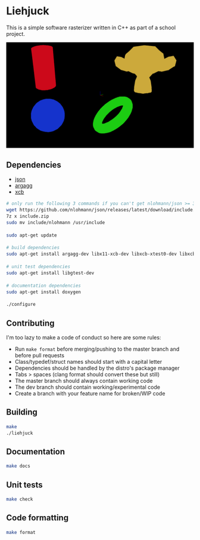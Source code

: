 # Liehjuck

This is a simple software rasterizer written in C++ as part of a school project.

![](experiments/render-tests/multiple_objects.png)

## Dependencies

- [json](https://github.com/nlohmann/json)
- [argagg](https://github.com/vietjtnguyen/argagg)
- [xcb](https://cgit.freedesktop.org/xcb/libxcb/)

```sh
# only run the following 3 commands if you can't get nlohmann/json >= 3.9
wget https://github.com/nlohmann/json/releases/latest/download/include.zip
7z x include.zip
sudo mv include/nlohmann /usr/include

sudo apt-get update

# build dependencies
sudo apt-get install argagg-dev libx11-xcb-dev libxcb-xtest0-dev libxcb-xfixes0-dev libxcb-image0-dev

# unit test dependencies
sudo apt-get install libgtest-dev

# documentation dependencies
sudo apt-get install doxygen

./configure
```

## Contributing

I'm too lazy to make a code of conduct so here are some rules:

- Run `make format` before merging/pushing to the master branch and before pull requests
- Class/typedef/struct names should start with a capital letter
- Dependencies should be handled by the distro's package manager
- Tabs > spaces (clang format should convert these but still)
- The master branch should always contain working code
- The dev branch should contain working/experimental code
- Create a branch with your feature name for broken/WIP code

## Building

```sh
make
./liehjuck
```

## Documentation

```sh
make docs
```

## Unit tests

```sh
make check
```

## Code formatting

```sh
make format
```

